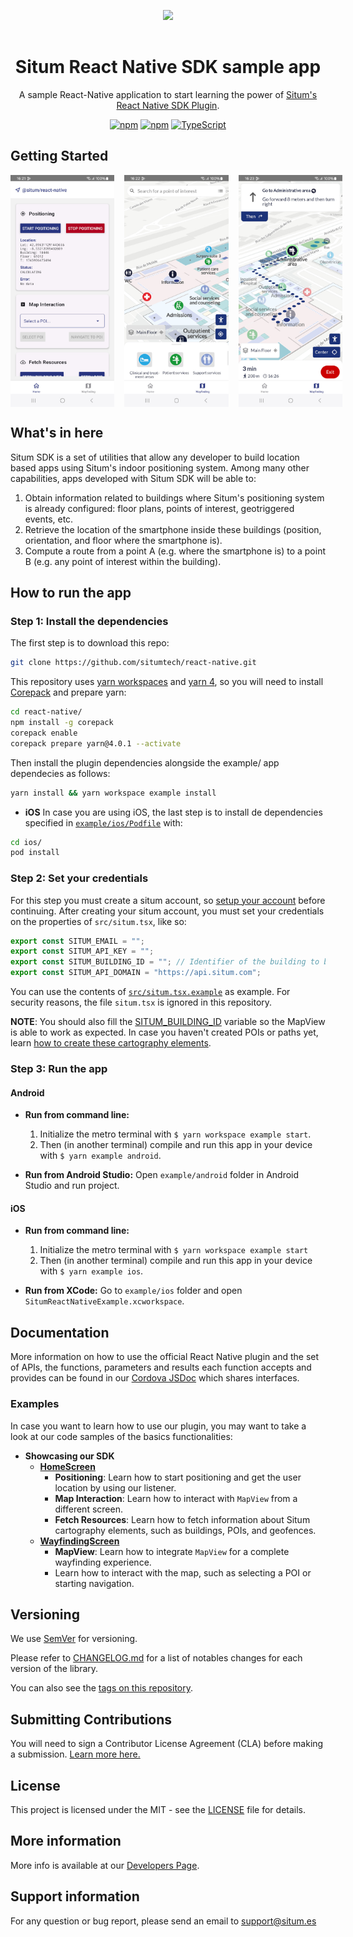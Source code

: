 <p align="center"> <img width="233" src="https://situm.com/wp-content/themes/situm/img/logo-situm.svg" style="margin-bottom:1rem" /> <h1 align="center">Situm React Native SDK sample app</h1> </p>

<div align="center" style="text-align:center">

A sample React-Native application to start learning the power of [Situm's React Native SDK Plugin](../README.md).

</div>

<div align="center" style="text-align:center">

[![npm](https://img.shields.io/npm/dm/react-native-situm-plugin.svg)](https://www.npmjs.com/package/react-native-situm-plugin) [![npm](https://img.shields.io/npm/v/react-native-situm-plugin.svg)](https://www.npmjs.com/package/react-native-situm-plugin) [![TypeScript](https://badges.frapsoft.com/typescript/code/typescript.svg?v=101)](https://github.com/ellerbrock/typescript-badges/)

</div>

## Getting Started

<div align="center" style="display: flex; gap: 1rem;">
    <img src="./docs/assets/home_preview.jpg" width="33%" alt="home_preview">
    <img src="./docs/assets/map_preview.jpg" width="33%" alt="map_preview">
    <img src="./docs/assets/navigation_preview.jpg" width="33%" alt="navigation_preview">
</div>

## What's in here <a name="whatsinhere"/>

Situm SDK is a set of utilities that allow any developer to build location based apps using Situm's indoor positioning system.
Among many other capabilities, apps developed with Situm SDK will be able to:

1. Obtain information related to buildings where Situm's positioning system is already configured:
   floor plans, points of interest, geotriggered events, etc.
2. Retrieve the location of the smartphone inside these buildings (position, orientation, and floor
   where the smartphone is).
3. Compute a route from a point A (e.g. where the smartphone is) to a point B (e.g. any point of
   interest within the building).

## How to run the app <a name="howtorun"/>

### Step 1: Install the dependencies <a name="dependencies"/>

The first step is to download this repo:

```bash
git clone https://github.com/situmtech/react-native.git
```

This repository uses [yarn workspaces](https://yarnpkg.com/features/workspaces) and [yarn 4](https://yarnpkg.com/blog/release/4.0), so you will need to install [Corepack](https://github.com/nodejs/corepack#readme) and prepare yarn:

```bash
cd react-native/
npm install -g corepack
corepack enable
corepack prepare yarn@4.0.1 --activate
```

Then install the plugin dependencies alongside the example/ app dependecies as follows:

```bash
yarn install && yarn workspace example install
```

- **iOS**
  In case you are using iOS, the last step is to install de dependencies specified in [`example/ios/Podfile`](./ios/Podfile) with:

```bash
cd ios/
pod install
```

### Step 2: Set your credentials <a name="config"/>

For this step you must create a situm account, so [setup your account](../README.md#setup-your-account) before continuing.
After creating your situm account, you must set your credentials on the properties of `src/situm.tsx`, like so:

```js
export const SITUM_EMAIL = "";
export const SITUM_API_KEY = "";
export const SITUM_BUILDING_ID = ""; // Identifier of the building to be loaded using MapView.
export const SITUM_API_DOMAIN = "https://api.situm.com";
```

You can use the contents of [`src/situm.tsx.example`](./src/situm.tsx.example) as example.
For security reasons, the file `situm.tsx` is ignored in this repository.

**NOTE**: You should also fill the [SITUM_BUILDING_ID](https://situm.com/docs/sdk-cartography/#building-identifier) variable so the MapView is able to work as expected. In case you haven't created POIs or paths yet, learn [how to create these cartography elements](https://situm.com/docs/sdk-cartography/#sdk-a-basic-complete-cartography-example).

### Step 3: Run the app <a name="runapplication"></a>

#### Android

- **Run from command line:**

  1. Initialize the metro terminal with `$ yarn workspace example start`.
  2. Then (in another terminal) compile and run this app in your device with `$ yarn example android`.

- **Run from Android Studio:** Open `example/android` folder in Android Studio and run project.

#### iOS

- **Run from command line:**

  1. Initialize the metro terminal with `$ yarn workspace example start`
  2. Then (in another terminal) compile and run this app in your device with `$ yarn example ios`.

- **Run from XCode:** Go to `example/ios` folder and open `SitumReactNativeExample.xcworkspace`.

## Documentation <a name="documentation"/>

More information on how to use the official React Native plugin and the set of APIs, the functions, parameters and results each function accepts and provides can be found in our [Cordova JSDoc](https://developers.situm.com/sdk_documentation/cordova/jsdoc/latest/situm) which shares interfaces.

### Examples

In case you want to learn how to use our plugin, you may want to take a look at our code samples of the basics functionalities:

- **Showcasing our SDK**
  - [**HomeScreen**](./src/screens/HomeScreen.tsx)
    - **Positioning**: Learn how to start positioning and get the user location by using our listener.
    - **Map Interaction**: Learn how to interact with `MapView` from a different screen.
    - **Fetch Resources**: Learn how to fetch information about Situm cartography elements, such as buildings, POIs, and geofences.
  - [**WayfindingScreen**](./src/screens/WayfindingScreen.tsx)
    - **MapView**: Learn how to integrate `MapView` for a complete wayfinding experience.
    - Learn how to interact with the map, such as selecting a POI or starting navigation.

## Versioning

We use [SemVer](http://semver.org/) for versioning.

Please refer to [CHANGELOG.md](../CHANGELOG.md) for a list of notables changes for each version of the library.

You can also see the [tags on this repository](https://github.com/situmtech/situm-react-native-plugin/tags).

## Submitting Contributions <a name="contributions"/>

You will need to sign a Contributor License Agreement (CLA) before making a submission. [Learn more here.](https://situm.com/contributions/)

## License

This project is licensed under the MIT - see the [LICENSE](../LICENSE) file for details.

## More information <a name="more-info"/>

More info is available at our [Developers Page](https://situm.com/docs/01-introduction/).

## Support information <a name="support"/>

For any question or bug report, please send an email to [support@situm.es](mailto:support@situm.es)
